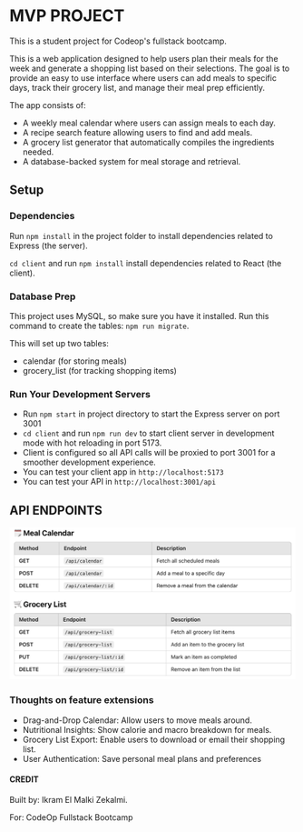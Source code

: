 # MVP PROJECT

This is a student project for Codeop's fullstack bootcamp.

This is a web application designed to help users plan their meals for the week and generate a shopping list based on their selections. The goal is to provide an easy to use interface where users can add meals to specific days, track their grocery list, and manage their meal prep efficiently.

The app consists of:

- A weekly meal calendar where users can assign meals to each day.
- A recipe search feature allowing users to find and add meals.
- A grocery list generator that automatically compiles the ingredients needed.
- A database-backed system for meal storage and retrieval.


## Setup 

### Dependencies

Run `npm install` in the project folder to install dependencies related to Express (the server).

`cd client` and run `npm install` install dependencies related to React (the client).

### Database Prep

This project uses MySQL, so make sure you have it installed. Run this command to create the tables: `npm run migrate`.

This will set up two tables:
- calendar (for storing meals)
- grocery_list (for tracking shopping items)


### Run Your Development Servers

- Run `npm start` in project directory to start the Express server on port 3001
- `cd client` and run `npm run dev` to start client server in development mode with hot reloading in port 5173.
- Client is configured so all API calls will be proxied to port 3001 for a smoother development experience.
- You can test your client app in `http://localhost:5173`
- You can test your API in `http://localhost:3001/api`

## API ENDPOINTS

<img src="my-express-app/client/public/api-endpoints.png" alt="API Endpoints"/>

### Thoughts on feature extensions
- Drag-and-Drop Calendar: Allow users to move meals around.
- Nutritional Insights: Show calorie and macro breakdown for meals.
- Grocery List Export: Enable users to download or email their shopping list.
- User Authentication: Save personal meal plans and preferences

#### CREDIT 

Built by: Ikram El Malki Zekalmi.

For: CodeOp Fullstack Bootcamp 
